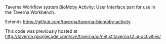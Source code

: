 Taverna Workflow system BioMoby Activity: User Interface part for use in the Taverna Workbench.

Extends https://github.com/taverna/taverna-biomoby-activity

This code was previously hosted at http://taverna.googlecode.com/svn/taverna/ui/net.sf.taverna.t2.ui-activities/